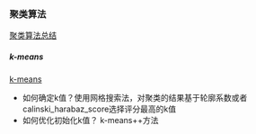 ### 聚类算法

[聚类算法总结](https://blog.csdn.net/Muzi_Water/article/details/84931721)

##### k-means
[k-means](https://www.cnblogs.com/pinard/p/6164214.html)

- 如何确定k值？使用网格搜索法，对聚类的结果基于轮廓系数或者calinski_harabaz_score选择评分最高的k值
- 如何优化初始化k值？ k-means++方法
